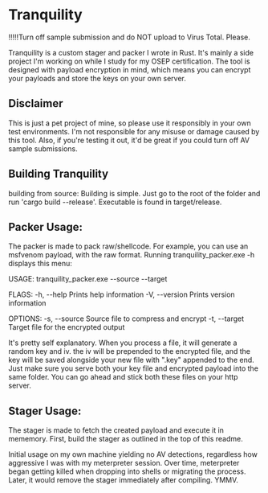 # Tranquility

!!!!!Turn off sample submission and do NOT upload to Virus Total. Please.

Tranquility is a custom stager and packer I wrote in Rust. It's mainly a side project I'm working on while I study for my OSEP certification. The tool is designed with payload encryption in mind, which means you can encrypt your payloads and store the keys on your own server.

## Disclaimer

This is just a pet project of mine, so please use it responsibly in your own test environments. I'm not responsible for any misuse or damage caused by this tool. Also, if you're testing it out, it'd be great if you could turn off AV sample submissions.

## Building Tranquility

building from source:
Building is simple. Just go to the root of the folder and run 'cargo build --release'. Executable is found in target/release.

## Packer Usage:
The packer is made to pack raw/shellcode. For example, you can use an msfvenom payload, with the raw format.
Running tranquility_packer.exe -h displays this menu:

USAGE:
    tranquility_packer.exe --source <source> --target <target>

FLAGS:
    -h, --help       Prints help information
    -V, --version    Prints version information

OPTIONS:
    -s, --source <source>    Source file to compress and encrypt
    -t, --target <target>    Target file for the encrypted output

It's pretty self explanatory. When you process a file, it will generate a random key and iv. the iv will be prepended to the encrypted file, and the key will be saved alongside your new file with ".key" appended to the end.
Just make sure you serve both your key file and encrypted payload into the same folder. You can go ahead and stick both these files on your http server.


## Stager Usage:
The stager is made to fetch the created payload and execute it in mememory.
First, build the stager as outlined in the top of this readme.

Initial usage on my own machine yielding no AV detections, regardless how aggressive I was with my meterpreter session. Over time, meterpreter began getting killed when dropping into shells or migrating the process. Later, it would remove the stager immediately after compiling. YMMV.
